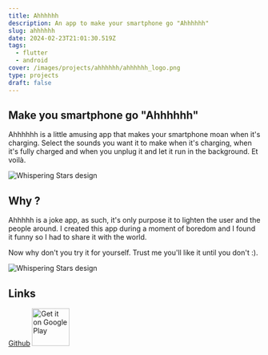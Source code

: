 ```yaml
---
title: Ahhhhhh
description: An app to make your smartphone go "Ahhhhhh"
slug: ahhhhhh
date: 2024-02-23T21:01:30.519Z
tags:
  - flutter
  - android
cover: /images/projects/ahhhhhh/ahhhhhh_logo.png
type: projects
draft: false
---
```


## Make you smartphone go "Ahhhhhh"

Ahhhhhh is a little amusing app that makes your smartphone moan when it's charging. Select the sounds you want it to make when it's charging, when it's fully charged and when you unplug it and let it run in the background. Et voilà.

<div class="flex justify-center">
<img class="w-72 border-4 border-mariner rounded-lg" src='/images/projects/ahhhhhh/ahhhhhh_image1.png' alt='Whispering Stars design' loading="lazy" />
</div>

## Why ?

Ahhhhh is a joke app, as such, it's only purpose it to lighten the user and the people around. I created this app during a moment of boredom and I found it funny so I had to share it with the world.

Now why don't you try it for yourself. Trust me you'll like it until you don't :).

<div class="flex justify-center">
<img class="w-72 border-4 border-mariner rounded-lg" src='/images/projects/ahhhhhh/ahhhhhh_image2.png' alt='Whispering Stars design' loading="lazy" />
</div>

## Links

[Github](https://github.com/SSebigo/ahhhhhh)
<a href='https://play.google.com/store/apps/details?id=io.killy.ahhhhhh&pcampaignid=MKT-Other-global-all-co-prtnr-py-PartBadge-Mar2515-1'><img alt='Get it on Google Play' src='https://play.google.com/intl/en_us/badges/images/generic/en_badge_web_generic.png' height="75"/></a>
